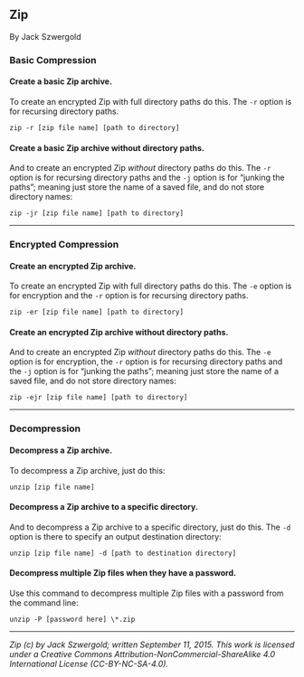 ## Zip

By Jack Szwergold

### Basic Compression

#### Create a basic Zip archive.

To create an encrypted Zip with full directory paths do this. The `-r` option is for recursing directory paths.

    zip -r [zip file name] [path to directory]

#### Create a basic Zip archive without directory paths.

And to create an encrypted Zip *without* directory paths do this. The `-r` option is for recursing directory paths and the `-j` option is for “junking the paths”; meaning just store the name of a saved file, and do not store directory names:

	zip -jr [zip file name] [path to directory]

***

### Encrypted Compression

#### Create an encrypted Zip archive.

To create an encrypted Zip with full directory paths do this. The `-e` option is for encryption and the `-r` option is for recursing directory paths.

    zip -er [zip file name] [path to directory]

#### Create an encrypted Zip archive without directory paths.

And to create an encrypted Zip *without* directory paths do this. The `-e` option is for encryption, the `-r` option is for recursing directory paths and the `-j` option is for “junking the paths”; meaning just store the name of a saved file, and do not store directory names:

	zip -ejr [zip file name] [path to directory]

***

### Decompression

#### Decompress a Zip archive.

To decompress a Zip archive, just do this:

    unzip [zip file name]

#### Decompress a Zip archive to a specific directory.

And to decompress a Zip archive to a specific directory, just do this. The `-d` option is there to specify an output destination  directory:

    unzip [zip file name] -d [path to destination directory]

#### Decompress multiple Zip files when they have a password.

Use this command to decompress multiple Zip files with a password from the command line:

    unzip -P [password here] \*.zip

***

*Zip (c) by Jack Szwergold; written September 11, 2015. This work is licensed under a Creative Commons Attribution-NonCommercial-ShareAlike 4.0 International License (CC-BY-NC-SA-4.0).*
